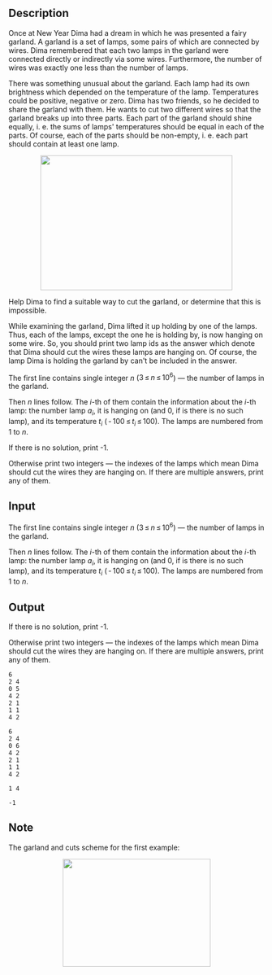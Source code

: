## Description

<div><p>Once at New Year Dima had a dream in which he was presented a fairy garland. A garland is a set of lamps, some pairs of which are connected by wires. Dima remembered that each two lamps in the garland were connected directly or indirectly via some wires. Furthermore, the number of wires was exactly one less than the number of lamps.</p><p>There was something unusual about the garland. Each lamp had its own brightness which depended on the temperature of the lamp. Temperatures could be positive, negative or zero. Dima has two friends, so he decided to share the garland with them. He wants to cut two different wires so that the garland breaks up into three parts. Each part of the garland should shine equally, i.&nbsp;e. the sums of lamps' temperatures should be equal in each of the parts. Of course, each of the parts should be non-empty, i.&nbsp;e. each part should contain at least one lamp.</p><center> <img class="tex-graphics" height="265px" src="file://0Ipb18kU.png" style="max-width: 100.0%;max-height: 100.0%;" width="378px"> </center><p>Help Dima to find a suitable way to cut the garland, or determine that this is impossible.</p><p>While examining the garland, Dima lifted it up holding by one of the lamps. Thus, each of the lamps, except the one he is holding by, is now hanging on some wire. So, you should print two lamp ids as the answer which denote that Dima should cut the wires these lamps are hanging on. Of course, the lamp Dima is holding the garland by can't be included in the answer.</p></div><div class="input-specification"><p>The first line contains single integer <span class="tex-span"><i>n</i></span> (<span class="tex-span">3 ≤ <i>n</i> ≤ 10<sup class="upper-index">6</sup></span>)&nbsp;— the number of lamps in the garland.</p><p>Then <span class="tex-span"><i>n</i></span> lines follow. The <span class="tex-span"><i>i</i></span>-th of them contain the information about the <span class="tex-span"><i>i</i></span>-th lamp: the number lamp <span class="tex-span"><i>a</i><sub class="lower-index"><i>i</i></sub></span>, it is hanging on (and <span class="tex-span">0</span>, if is there is no such lamp), and its temperature <span class="tex-span"><i>t</i><sub class="lower-index"><i>i</i></sub></span> (<span class="tex-span"> - 100 ≤ <i>t</i><sub class="lower-index"><i>i</i></sub> ≤ 100</span>). The lamps are numbered from <span class="tex-span">1</span> to <span class="tex-span"><i>n</i></span>.</p></div><div class="output-specification"><p>If there is no solution, print <span class="tex-font-style-tt">-1</span>.</p><p>Otherwise print two integers&nbsp;— the indexes of the lamps which mean Dima should cut the wires they are hanging on. If there are multiple answers, print any of them.</p></div>

## Input

<p>The first line contains single integer <span class="tex-span"><i>n</i></span> (<span class="tex-span">3 ≤ <i>n</i> ≤ 10<sup class="upper-index">6</sup></span>)&nbsp;— the number of lamps in the garland.</p><p>Then <span class="tex-span"><i>n</i></span> lines follow. The <span class="tex-span"><i>i</i></span>-th of them contain the information about the <span class="tex-span"><i>i</i></span>-th lamp: the number lamp <span class="tex-span"><i>a</i><sub class="lower-index"><i>i</i></sub></span>, it is hanging on (and <span class="tex-span">0</span>, if is there is no such lamp), and its temperature <span class="tex-span"><i>t</i><sub class="lower-index"><i>i</i></sub></span> (<span class="tex-span"> - 100 ≤ <i>t</i><sub class="lower-index"><i>i</i></sub> ≤ 100</span>). The lamps are numbered from <span class="tex-span">1</span> to <span class="tex-span"><i>n</i></span>.</p>

## Output

<p>If there is no solution, print <span class="tex-font-style-tt">-1</span>.</p><p>Otherwise print two integers&nbsp;— the indexes of the lamps which mean Dima should cut the wires they are hanging on. If there are multiple answers, print any of them.</p>





```input1
6
2 4
0 5
4 2
2 1
1 1
4 2

```




```input2
6
2 4
0 6
4 2
2 1
1 1
4 2

```




```output1
1 4

```




```output2
-1

```



## Note

<p>The garland and cuts scheme for the first example:</p><center> <img class="tex-graphics" height="212px" src="file://aNNBnkAV.png" style="max-width: 100.0%;max-height: 100.0%;" width="291px"> </center>
